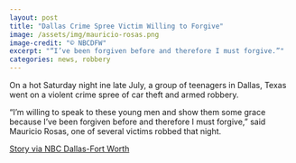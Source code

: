```yaml
---
layout: post
title: "Dallas Crime Spree Victim Willing to Forgive"
image: /assets/img/mauricio-rosas.png
image-credit: "© NBCDFW"
excerpt: "“I’ve been forgiven before and therefore I must forgive.”"
categories: news, robbery
---
```

<p>On a hot Saturday night ine late July, a group of teenagers in Dallas, Texas went on a violent crime spree of car theft and armed robbery.</p>

<p>“I’m willing to speak to these young men and show them some grace because I’ve been forgiven before and therefore I must forgive,” said Mauricio Rosas, one of several victims robbed that night.</p>

<p align-"center"><a href="https://www.nbcdfw.com/news/local/Dallas-Armed-Robbery-Victim-Willing-to-Forgive-After-Teen-Crime-Spree-488932941.html"> Story via NBC Dallas-Fort Worth </a> </p>
